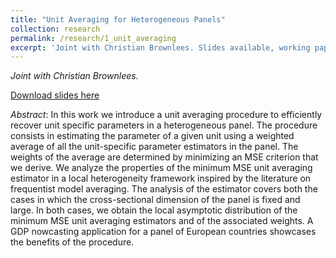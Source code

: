 ```yaml
---
title: "Unit Averaging for Heterogeneous Panels"
collection: research
permalink: /research/1_unit_averaging
excerpt: 'Joint with Christian Brownlees. Slides available, working paper version coming soon.'
---
```


*Joint with Christian Brownlees.*



[Download slides here](/files/1_unitaveragingSlides.pdf)

*Abstract*: In this work we introduce a unit averaging procedure to efficiently recover unit
specific parameters in a heterogeneous panel. The procedure consists in estimating
the parameter of a given unit using a weighted average of all the unit-specific
parameter estimators in the panel. The weights of the average are determined by
minimizing an MSE criterion that we derive. We analyze the properties of the
minimum MSE unit averaging estimator in a local heterogeneity framework inspired
by the literature on frequentist model averaging. The analysis of the estimator covers
both the cases in which the cross-sectional dimension of the panel is fixed and large.
In both cases, we obtain the local asymptotic distribution of the minimum MSE unit
averaging estimators and of the associated weights. A GDP nowcasting application
for a panel of European countries showcases the benefits of the procedure.

